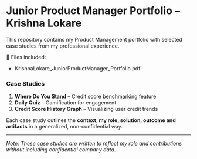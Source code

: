 # Junior Product Manager Portfolio – Krishna Lokare

This repository contains my Product Management portfolio with selected case studies from my professional experience.  

📄 Files included:  
- KrishnaLokare_JuniorProductManager_Portfolio.pdf  

### Case Studies
1. **Where Do You Stand** – Credit score benchmarking feature  
2. **Daily Quiz** – Gamification for engagement  
3. **Credit Score History Graph** – Visualizing user credit trends  

Each case study outlines the **context, my role, solution, outcome and artifacts** in a generalized, non-confidential way.  

---
*Note: These case studies are written to reflect my role and contributions without including confidential company data.*
